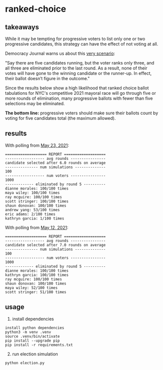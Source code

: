 # ranked-choice

## takeaways
While it may be tempting for progressive voters to list only one or two progressive candidates, this strategy can have the effect of not voting at all.

Democracy Journal warns us about this [very scenario](https://democracyjournal.org/arguments/ranked-choice-voting-is-not-the-solution/):

"Say there are five candidates running, but the voter ranks only three, and all three are eliminated prior to the last round. As a result, none of their votes will have gone to the winning candidate or the runner-up. In effect, their ballot doesn’t figure in the outcome."

Since the results below show a high likelihood that ranked choice ballot tabulations for NYC's competitive 2021 mayoral race will go through five or more rounds of elimination, many progressive ballots with fewer than five selections may be eliminated. 

**The bottom line:** progressive voters should make sure their ballots count by voting for five candidates total (the maximum allowed).

## results
With polling from [May 23, 2021](https://emersonpolling.reportablenews.com/pr/garcia-surges-to-lead-in-nyc-mayor-race-while-adams-holds-his-base):

```
=================== REPORT ===================
------------------ avg rounds ----------------
candidate selected after 6.0 rounds on average
--------------- num simulations --------------
100
------------------ num voters ----------------
1000
------------- eliminated by round 5 ----------
dianne morales: 100/100 times
maya wiley: 100/100 times
ray mcguire: 100/100 times
scott stringer: 100/100 times
shaun donovan: 100/100 times
andrew yang: 53/100 times
eric adams: 2/100 times
kathryn garcia: 1/100 times
```

With polling from [May 12, 2021](https://www.nydailynews.com/news/politics/nyc-elections-2021/ny-nyc-mayoral-race-poll-latest-20210513-o6g7vjptdfgwzelttmin5t6qla-story.html):
```
=================== REPORT ===================
------------------ avg rounds ----------------
candidate selected after 7.0 rounds on average
--------------- num simulations --------------
100
------------------ num voters ----------------
1000
------------- eliminated by round 5 ----------
dianne morales: 100/100 times
kathryn garcia: 100/100 times
ray mcguire: 100/100 times
shaun donovan: 100/100 times
maya wiley: 52/100 times
scott stringer: 51/100 times
```

## usage
1. install dependencies
```
install python dependencies
python3 -m venv .venv
source .venv/bin/activate
pip install --upgrade pip
pip install -r requirements.txt
```
2. run election simulation
```
python election.py
```
